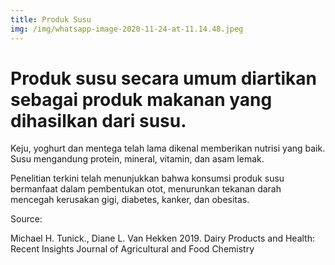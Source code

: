 ```yaml
---
title: Produk Susu
img: /img/whatsapp-image-2020-11-24-at-11.14.48.jpeg
---
```

# Produk susu secara umum diartikan sebagai produk makanan yang dihasilkan dari susu.

Keju, yoghurt dan mentega telah lama dikenal memberikan nutrisi yang baik. Susu mengandung protein, mineral, vitamin, dan asam lemak.

Penelitian terkini telah menunjukkan bahwa konsumsi produk susu bermanfaat dalam pembentukan otot, menurunkan tekanan darah mencegah kerusakan gigi, diabetes, kanker, dan obesitas.

Source:

Michael H. Tunick., Diane L. Van Hekken 2019. Dairy Products and Health: Recent Insights Journal of Agricultural and Food Chemistry